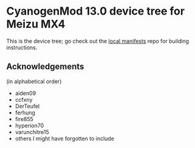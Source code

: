 # CyanogenMod 13.0 device tree for Meizu MX4

This is the device tree; go check out the [local manifests][manifests] repo
for building instructions.

[manifests]: https://github.com/xen0n/local_manifests_arale

## Acknowledgements

(in alphabetical order)

* aiden09
* ccfxny
* DerTeufel
* ferhung
* fire855
* hyperion70
* varunchitre15
* others I might have forgotten to include

